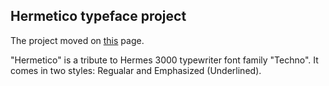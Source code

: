 ## Hermetico typeface project

The project moved on [this](https://htp3000.github.io/) page.

"Hermetico" is a tribute to Hermes 3000 typewriter font family "Techno". It comes in two styles: Regualar and Emphasized (Underlined).

